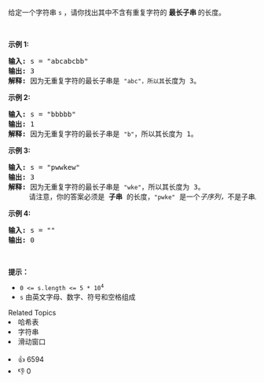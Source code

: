 <p>给定一个字符串 <code>s</code> ，请你找出其中不含有重复字符的 <strong>最长子串 </strong>的长度。</p>

<p> </p>

<p><strong>示例 1:</strong></p>

<pre>
<strong>输入: </strong>s = "abcabcbb"
<strong>输出: </strong>3 
<strong>解释:</strong> 因为无重复字符的最长子串是 <code>"abc"，所以其</code>长度为 3。
</pre>

<p><strong>示例 2:</strong></p>

<pre>
<strong>输入: </strong>s = "bbbbb"
<strong>输出: </strong>1
<strong>解释: </strong>因为无重复字符的最长子串是 <code>"b"</code>，所以其长度为 1。
</pre>

<p><strong>示例 3:</strong></p>

<pre>
<strong>输入: </strong>s = "pwwkew"
<strong>输出: </strong>3
<strong>解释: </strong>因为无重复字符的最长子串是 <code>"wke"</code>，所以其长度为 3。
     请注意，你的答案必须是 <strong>子串 </strong>的长度，<code>"pwke"</code> 是一个<em>子序列，</em>不是子串。
</pre>

<p><strong>示例 4:</strong></p>

<pre>
<strong>输入: </strong>s = ""
<strong>输出: </strong>0
</pre>

<p> </p>

<p><strong>提示：</strong></p>

<ul>
	<li><code>0 <= s.length <= 5 * 10<sup>4</sup></code></li>
	<li><code>s</code> 由英文字母、数字、符号和空格组成</li>
</ul>
<div><div>Related Topics</div><div><li>哈希表</li><li>字符串</li><li>滑动窗口</li></div></div><br><div><li>👍 6594</li><li>👎 0</li></div>